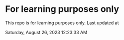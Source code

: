 # For learning purposes only
This repo is for learning purposes only.
Last updated at

Saturday, August 26, 2023 12:23:33 AM


